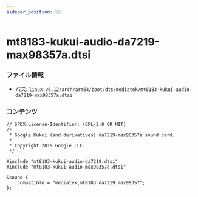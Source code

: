```yaml
---
sidebar_position: 52
---
```

# mt8183-kukui-audio-da7219-max98357a.dtsi

### ファイル情報

- パス: `linux-v6.12/arch/arm64/boot/dts/mediatek/mt8183-kukui-audio-da7219-max98357a.dtsi`

### コンテンツ

```dtsi
// SPDX-License-Identifier: (GPL-2.0 OR MIT)
/*
 * Google Kukui (and derivatives) da7219-max98357a sound card.
 *
 * Copyright 2019 Google LLC.
 */

#include "mt8183-kukui-audio-da7219.dtsi"
#include "mt8183-kukui-audio-max98357a.dtsi"

&sound {
	compatible = "mediatek,mt8183_da7219_max98357";
};

```
